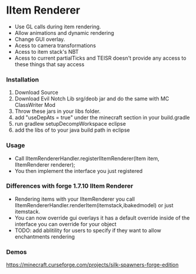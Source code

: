 # IItem Renderer
- Use GL calls during item rendering.
- Allow animations and dynamic rendering
- Change GUI overlay.
- Acess to camera transformations
- Acess to item stack's NBT
- Acess to current partialTicks and TEISR doesn't provide any access to these things that say access

### Installation
1. Download Source
2. Download Evil Notch Lib srg/deob jar and do the same with MC ClassWriter Mod
3. Throw these jars in your libs folder.
3. add "useDepAts = true" under the minecraft section in your build.gradle
4. run gradlew setupDecompWorkspace eclipse
5. add the libs of to your java build path in eclipse

### Usage
- Call IItemRendererHandler.registerIItemRenderer(Item item, IItemRenderer renderer);
- You then implement the interface you just registered

### Differences with forge 1.7.10 IItem Renderer
- Rendering items with your IItemRenderer you call IItemRendererHandler.renderItem(itemstack,ibakedmodel) or just itemstack.
- You can now override gui overlays it has a default override inside of the interface you can override for your object
- TODO: add ablitility for users to specify if they want to allow enchantments rendering

### Demos
https://minecraft.curseforge.com/projects/silk-spawners-forge-edition
